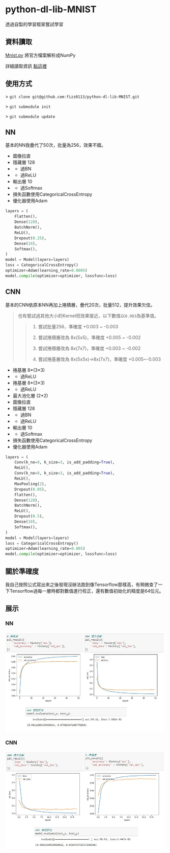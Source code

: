 # python-dl-lib-MNIST
透過自製的學習框架嘗試學習

## 資料讀取
[Mnist.py](./Mnist.py) 將官方檔案解析成NumPy

詳細讀取資訊 [點這裡](http://yann.lecun.com/exdb/mnist/)

## 使用方式
\> `git clone git@github.com:fizz0113/python-dl-lib-MNIST.git`

\> `git submodule init`

\> `git submodule update`

## NN
基本的NN我疊代了50次，批量為256，效果不錯。
* 圖像拉直
* 隱藏層 128
* * 過BN
* * 過ReLU
* 輸出層 10
* * 過Softmax
* 損失函數使用CategoricalCrossEntropy
* 優化器使用Adam
```py
layers = (
    Flatten(),
    Dense(128),
    BatchNorm(),
    ReLU(),
    Dropout(0.25),
    Dense(10),
    Softmax(),
)
model = Model(layers=layers)
loss = CategoricalCrossEntropy()
optimizer=Adam(learning_rate=0.0005)
model.compile(optimizer=optimizer, lossfunc=loss)
```

## CNN
基本的CNN依原本NN再加上捲積層，疊代20次，批量512，提升效果欠佳。

> 也有嘗試過其他大小的Kernel但效果接近，以下數值以`0.983`為基準值。
>> 1. 嘗試批量256，準確度 +0.003 ~ -0.003
>>
>> 2. 嘗試捲積層改為 8x(5x5)，準確度 +0.005 ~ -0.002
>>
>> 3. 嘗試捲積層改為 8x(7x7)，準確度 +0.003 ~ -0.002
>>
>> 4. 嘗試捲基層改為 8x(5x5x)->8x(7x7)，準確度 +0.005~-0.003

* 捲基層 8*(3*3)
* * 過ReLU
* 捲基層 8*(3*3)
* * 過ReLU
* 最大池化層 (2*2)
* 圖像拉直
* 隱藏層 128
* * 過BN
* * 過ReLU
* 輸出層 10
* * 過Softmax
* 損失函數使用CategoricalCrossEntropy
* 優化器使用Adam
```py
layers = (
    Conv(k_no=8, k_size=3, is_add_padding=True),
    ReLU(),
    Conv(k_no=8, k_size=3, is_add_padding=True),
    ReLU(),
    MaxPooling(2),
    Dropout(0.05),
    Flatten(),
    Dense(128),
    BatchNorm(),
    ReLU(),
    Dropout(0.5),
    Dense(10),
    Softmax(),
)
model = Model(layers=layers)
loss = CategoricalCrossEntropy()
optimizer=Adam(learning_rate=0.005)
model.compile(optimizer=optimizer, lossfunc=loss)
```

## 關於準確度
我自己按照公式寫出來之後發現沒辦法跑到像Tensorflow那樣高，有稍微查了一下Tensorflow過每一層時都對數值進行校正，還有數值初始化的精度是64位元。

## 展示
### NN
![image](./nn_finsh.jpg)
### CNN
![image](./cnn_finsh.jpg)